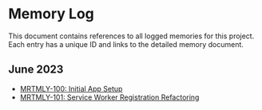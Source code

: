 # Memory Log

This document contains references to all logged memories for this project. Each entry has a unique ID and links to the detailed memory document.

## June 2023

- [MRTMLY-100: Initial App Setup](./logged_memories/MRTMLY-100-initial-app-setup.md)
- [MRTMLY-101: Service Worker Registration Refactoring](./logged_memories/MRTMLY-101-service-worker-registration-refactoring.md)


